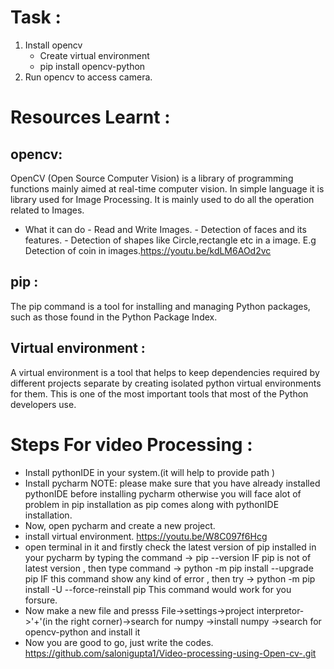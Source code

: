 # Task :
  1. Install opencv
      - Create virtual environment
      - pip install opencv-python
  2. Run opencv to access camera.
 
 # Resources Learnt :
 ## opencv: 
 OpenCV (Open Source Computer Vision) is a library of programming functions mainly aimed at real-time computer vision. In simple language it is library used for Image Processing. It is mainly used to do all the operation related to Images.
- What it can do - Read and Write Images. - Detection of faces and its features. - Detection of shapes like Circle,rectangle etc in a image. E.g Detection of coin in images.https://youtu.be/kdLM6AOd2vc
 ## pip :
 The pip command is a tool for installing and managing Python packages, such as those found in the Python Package Index.
 ## Virtual environment :
 A virtual environment is a tool that helps to keep dependencies required by different projects separate by creating isolated python        virtual environments for them. This is one of the most important tools that most of the Python developers use.
 
 # Steps For video Processing :

- Install pythonIDE in your system.(it will help to provide path )
- Install pycharm 
NOTE: please make sure that you have already installed pythonIDE before installing pycharm otherwise you will face alot of problem in pip installation as pip comes along with pythonIDE installation.
- Now, open pycharm and create a new project.
- install virtual environment. 
 https://youtu.be/W8C097f6Hcg
- open terminal in it and firstly check the latest version of pip installed in your pycharm by typing the command -> pip --version
IF pip is not of latest version , then type command -> python -m pip install --upgrade pip
IF this command show any kind of error , then try ->      python -m pip install -U --force-reinstall pip
This command would work for you forsure.
- Now make a new file and presss File->settings->project interpretor->'+'(in the right corner)->search for numpy ->install numpy ->search for opencv-python and install it
- Now you are good to go, just write the codes. https://github.com/salonigupta1/Video-processing-using-Open-cv-.git






